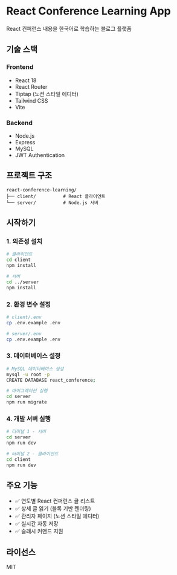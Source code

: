 ﻿# React Conference Learning App

React 컨퍼런스 내용을 한국어로 학습하는 블로그 플랫폼

## 기술 스택

### Frontend
- React 18
- React Router
- Tiptap (노션 스타일 에디터)
- Tailwind CSS
- Vite

### Backend
- Node.js
- Express
- MySQL
- JWT Authentication

## 프로젝트 구조

```
react-conference-learning/
├── client/          # React 클라이언트
└── server/          # Node.js 서버
```

## 시작하기

### 1. 의존성 설치

```bash
# 클라이언트
cd client
npm install

# 서버
cd ../server
npm install
```

### 2. 환경 변수 설정

```bash
# client/.env
cp .env.example .env

# server/.env
cp .env.example .env
```

### 3. 데이터베이스 설정

```bash
# MySQL 데이터베이스 생성
mysql -u root -p
CREATE DATABASE react_conference;

# 마이그레이션 실행
cd server
npm run migrate
```

### 4. 개발 서버 실행

```bash
# 터미널 1 - 서버
cd server
npm run dev

# 터미널 2 - 클라이언트
cd client
npm run dev
```

## 주요 기능

- ✅ 연도별 React 컨퍼런스 글 리스트
- ✅ 상세 글 읽기 (블록 기반 렌더링)
- ✅ 관리자 페이지 (노션 스타일 에디터)
- ✅ 실시간 자동 저장
- ✅ 슬래시 커맨드 지원

## 라이선스

MIT
